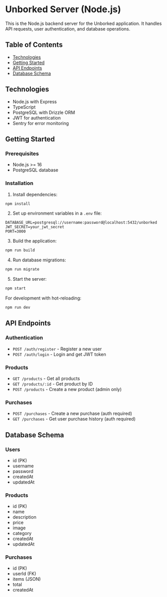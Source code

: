 # Unborked Server (Node.js)

This is the Node.js backend server for the Unborked application. It handles API requests, user authentication, and database operations.

## Table of Contents
- [Technologies](#technologies)
- [Getting Started](#getting-started)
- [API Endpoints](#api-endpoints)
- [Database Schema](#database-schema)

## Technologies

- Node.js with Express
- TypeScript
- PostgreSQL with Drizzle ORM
- JWT for authentication
- Sentry for error monitoring

## Getting Started

### Prerequisites

- Node.js >= 16
- PostgreSQL database

### Installation

1. Install dependencies:
```bash
npm install
```

2. Set up environment variables in a `.env` file:
```
DATABASE_URL=postgresql://username:password@localhost:5432/unborked
JWT_SECRET=your_jwt_secret
PORT=3000
```

3. Build the application:
```bash
npm run build
```

4. Run database migrations:
```bash
npm run migrate
```

5. Start the server:
```bash
npm start
```

For development with hot-reloading:
```bash
npm run dev
```

## API Endpoints

### Authentication
- `POST /auth/register` - Register a new user
- `POST /auth/login` - Login and get JWT token

### Products
- `GET /products` - Get all products
- `GET /products/:id` - Get product by ID
- `POST /products` - Create a new product (admin only)

### Purchases
- `POST /purchases` - Create a new purchase (auth required)
- `GET /purchases` - Get user purchase history (auth required)

## Database Schema

### Users
- id (PK)
- username
- password
- createdAt
- updatedAt

### Products
- id (PK)
- name
- description
- price
- image
- category
- createdAt
- updatedAt

### Purchases
- id (PK)
- userId (FK)
- items (JSON)
- total
- createdAt